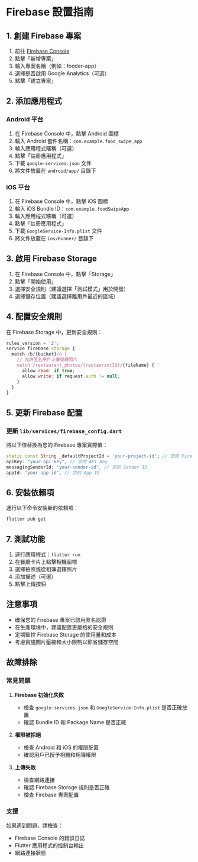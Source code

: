 # Firebase 設置指南

## 1. 創建 Firebase 專案

1. 前往 [Firebase Console](https://console.firebase.google.com/)
2. 點擊「新增專案」
3. 輸入專案名稱（例如：fooder-app）
4. 選擇是否啟用 Google Analytics（可選）
5. 點擊「建立專案」

## 2. 添加應用程式

### Android 平台
1. 在 Firebase Console 中，點擊 Android 圖標
2. 輸入 Android 套件名稱：`com.example.food_swipe_app`
3. 輸入應用程式暱稱（可選）
4. 點擊「註冊應用程式」
5. 下載 `google-services.json` 文件
6. 將文件放置在 `android/app/` 目錄下

### iOS 平台
1. 在 Firebase Console 中，點擊 iOS 圖標
2. 輸入 iOS Bundle ID：`com.example.foodSwipeApp`
3. 輸入應用程式暱稱（可選）
4. 點擊「註冊應用程式」
5. 下載 `GoogleService-Info.plist` 文件
6. 將文件放置在 `ios/Runner/` 目錄下

## 3. 啟用 Firebase Storage

1. 在 Firebase Console 中，點擊「Storage」
2. 點擊「開始使用」
3. 選擇安全規則（建議選擇「測試模式」用於開發）
4. 選擇儲存位置（建議選擇離用戶最近的區域）

## 4. 配置安全規則

在 Firebase Storage 中，更新安全規則：

```javascript
rules_version = '2';
service firebase.storage {
  match /b/{bucket}/o {
    // 允許匿名用戶上傳餐廳照片
    match /restaurant_photos/{restaurantId}/{fileName} {
      allow read: if true;
      allow write: if request.auth != null;
    }
  }
}
```

## 5. 更新 Firebase 配置

### 更新 `lib/services/firebase_config.dart`

將以下值替換為您的 Firebase 專案實際值：

```dart
static const String _defaultProjectId = 'your-project-id'; // 您的 Firebase 專案 ID
apiKey: "your-api-key", // 您的 API Key
messagingSenderId: "your-sender-id", // 您的 Sender ID
appId: "your-app-id", // 您的 App ID
```

## 6. 安裝依賴項

運行以下命令安裝新的依賴項：

```bash
flutter pub get
```

## 7. 測試功能

1. 運行應用程式：`flutter run`
2. 在餐廳卡片上點擊相機圖標
3. 選擇拍照或從相簿選擇照片
4. 添加描述（可選）
5. 點擊上傳按鈕

## 注意事項

- 確保您的 Firebase 專案已啟用匿名認證
- 在生產環境中，建議配置更嚴格的安全規則
- 定期監控 Firebase Storage 的使用量和成本
- 考慮實施圖片壓縮和大小限制以節省儲存空間

## 故障排除

### 常見問題

1. **Firebase 初始化失敗**
   - 檢查 `google-services.json` 和 `GoogleService-Info.plist` 是否正確放置
   - 確認 Bundle ID 和 Package Name 是否正確

2. **權限被拒絕**
   - 檢查 Android 和 iOS 的權限配置
   - 確認用戶已授予相機和相簿權限

3. **上傳失敗**
   - 檢查網路連接
   - 確認 Firebase Storage 規則是否正確
   - 檢查 Firebase 專案配置

### 支援

如果遇到問題，請檢查：
- Firebase Console 的錯誤日誌
- Flutter 應用程式的控制台輸出
- 網路連接狀態 